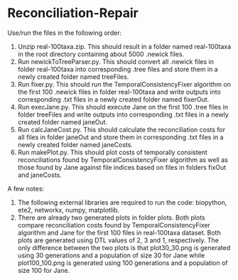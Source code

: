 # Reconciliation-Repair

Use/run the files in the following order:  

1. Unzip real-100taxa.zip. This should result in a folder named real-100taxa in the root directory containing about 5000 .newick files.  
2. Run newickToTreeParser.py. This should convert all .newick files in folder real-100taxa into corresponding .tree files and store them in a newly created folder named treeFiles.  
3. Run fixer.py. This should run the TemporalConsistencyFixer algorithm on the first 100 .newick files in folder real-100taxa and write outputs into corresponding .txt files in a newly created folder named fixerOut.  
4. Run execJane.py. This should execute Jane on the first 100 .tree files in folder treeFiles and write outputs into corresponding .txt files in a newly created folder named janeOut.  
5. Run calcJaneCost.py. This should calculate the reconciliation costs for all files in folder janeOut and store them in corresponding .txt files in a newly created folder named janeCosts.  
6. Run makePlot.py. This should plot costs of temporally consistent reconciliations found by TemporalConsistencyFixer algorithm as well as those found by Jane against file indices based on files in folders fixOut and janeCosts.

A few notes:  
1. The following external libraries are required to run the code: biopython, ete2, networkx, numpy, matplotlib.
2. There are already two generated plots in folder plots. Both plots compare reconciliation costs found by TemporalConsistencyFixer algorithm and Jane for the first 100 files in real-100taxa dataset. Both plots are generated using DTL values of 2, 3 and 1, respectively. The only difference between the two plots is that plot30\_30.png is generated using 30 generations and a population of size 30 for Jane while plot100\_100.png is generated using 100 generations and a population of size 100 for Jane.
